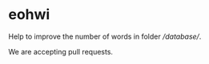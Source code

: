 # eohwi


Help to improve the number of words in folder */database/*.

We are accepting pull requests.
